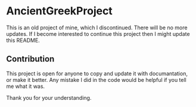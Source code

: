 # AncientGreekProject
This is an old project of mine, which I discontinued. There will be no more updates. If I become interested to continue this project then I might update this README.

## Contribution
This project is open for anyone to copy and update it with documantation, or make it better. Any mistake I did in the code would be helpful if you tell me what it was.

Thank you for your understanding.
